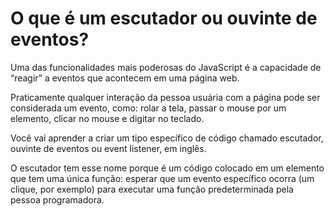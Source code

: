 # O que é um escutador ou ouvinte de eventos?

Uma das funcionalidades mais poderosas do JavaScript é a capacidade de “reagir” a eventos que acontecem em uma página web.

Praticamente qualquer interação da pessoa usuária com a página pode ser considerada um evento, como: rolar a tela, passar o mouse por um elemento, clicar no mouse e digitar no teclado.

Você vai aprender a criar um tipo específico de código chamado escutador, ouvinte de eventos ou event listener, em inglês.

O escutador tem esse nome porque é um código colocado em um elemento que tem uma única função: esperar que um evento específico ocorra (um clique, por exemplo) para executar uma função predeterminada pela pessoa programadora.

